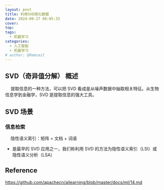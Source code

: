 ```yaml
---
layout: post
title: 利用SVD简化数据
date: 2024-09-27 08:05:33
cover: 
top: 
tags: 
  - 机器学习
categories: 
  - 人工智能
  - 机器学习
# author: @Remsait
---
```

## SVD（奇异值分解） 概述
&emsp; 提取信息的一种方法，可以把 SVD 看成是从噪声数据中抽取相关特征。从生物信息学到金融学，SVD 是提取信息的强大工具。
## SVD 场景
### 信息检索
&emsp; 隐性语义索引：矩阵 = 文档 + 词语
- 是最早的 SVD 应用之一，我们称利用 SVD 的方法为隐性语义索引（LSI）或隐性语义分析（LSA）
































## Reference
<https://github.com/apachecn/ailearning/blob/master/docs/ml/14.md>